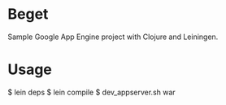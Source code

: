 Beget
=====

Sample Google App Engine project with Clojure and Leiningen.

Usage
=====

  $ lein deps
  $ lein compile
  $ dev_appserver.sh war


